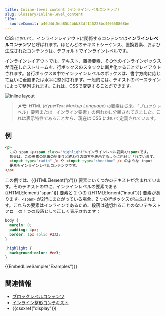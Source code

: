```yaml
---
title: Inline-level content (インラインレベルコンテンツ)
slug: Glossary/Inline-level_content
l10n:
  sourceCommit: a46d4d15ea85b4bbb83df145228bc40f658868be
---
```


CSS において、インラインレイアウトに関係するコンテンツは**インラインレベルコンテンツ**と呼ばれます。ほとんどのテキストシーケンス、置換要素、および生成されたコンテンツは、デフォルトでインラインレベルです。

インラインレイアウトでは、テキスト、[置換要素](/ja/docs/Web/CSS/Replaced_element)、その他のインラインボックスが混在したストリームを、行ボックスのスタックに断片化することでレイアウトされます。各行ボックスの中でインラインレベルのボックスは、書字方向に応じて互いに垂直または水平に整列されます。一般的には、テキストのベースラインによって整列されます。これは、CSSで変更することができます。

![inline layout](inline_layout.png)

> **メモ:** HTML (_HyperText Markup Language_) の要素は従来、「ブロックレベル」要素または「インライン要素」の何れかに分類されてきました。これは表示特性であることから、現在は CSS において定義されています。

## 例

```html
<p>
  この span は<span class="highlight">インラインレベル要素</span>です。
  背景は、この要素の影響の始まりと終わりの両方を表示するように色付けされています。
  <input type="radio" /> や <input type="checkbox" /> のような input
  要素もインラインレベルコンテンツです。
</p>
```

この例では、{{HTMLElement("p")}} 要素にいくつかのテキストが含まれています。そのテキストの中に、インラインレベルの要素である {{HTMLElement("span")}} 要素と 2 つの {{HTMLElement("input")}} 要素があります。`<span>` が2行にまたがっている場合、2 つの行ボックスが生成されます。これらの要素はインラインであるため、段落は途切れることのないテキストフローの 1 つの段落として正しく表示されます：

```css hidden
body {
  margin: 0;
  padding: 4px;
  border: 1px solid #333;
}

.highlight {
  background-color: #ee3;
}
```

{{EmbedLiveSample("Examples")}}

## 関連情報

- [ブロックレベルコンテンツ](/ja/docs/Glossary/Block-level_content)
- [インライン整形コンテキスト](/ja/docs/Web/CSS/Inline_formatting_context)
- {{cssxref("display")}}
